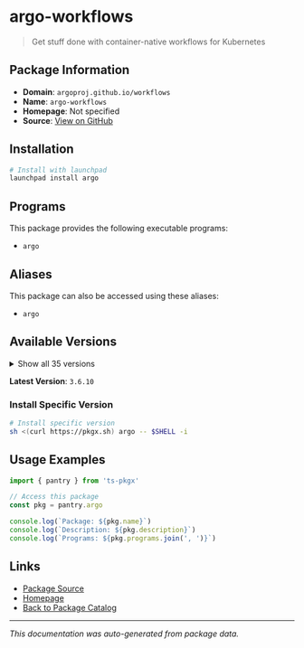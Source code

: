 # argo-workflows

> Get stuff done with container-native workflows for Kubernetes

## Package Information

- **Domain**: `argoproj.github.io/workflows`
- **Name**: `argo-workflows`
- **Homepage**: Not specified
- **Source**: [View on GitHub](https://github.com/pkgxdev/pantry/tree/main/projects/argoproj.github.io/workflows/package.yml)

## Installation

```bash
# Install with launchpad
launchpad install argo
```

## Programs

This package provides the following executable programs:

- `argo`

## Aliases

This package can also be accessed using these aliases:

- `argo`

## Available Versions

<details>
<summary>Show all 35 versions</summary>

- `3.6.10`, `3.6.9`, `3.6.8`, `3.6.7`, `3.6.6`
- `3.6.5`, `3.6.4`, `3.6.3`, `3.6.2`, `3.6.1`
- `3.6.0`, `3.5.15`, `3.5.14`, `3.5.13`, `3.5.12`
- `3.5.11`, `3.5.10`, `3.5.9`, `3.5.8`, `3.5.7`
- `3.5.6`, `3.5.5`, `3.5.4`, `3.5.3`, `3.5.2`
- `3.5.1`, `3.5.0`, `3.4.18`, `3.4.17`, `3.4.16`
- `3.4.15`, `3.4.14`, `3.4.13`, `3.4.12`, `3.4.11`

</details>

**Latest Version**: `3.6.10`

### Install Specific Version

```bash
# Install specific version
sh <(curl https://pkgx.sh) argo -- $SHELL -i
```

## Usage Examples

```typescript
import { pantry } from 'ts-pkgx'

// Access this package
const pkg = pantry.argo

console.log(`Package: ${pkg.name}`)
console.log(`Description: ${pkg.description}`)
console.log(`Programs: ${pkg.programs.join(', ')}`)
```

## Links

- [Package Source](https://github.com/pkgxdev/pantry/tree/main/projects/argoproj.github.io/workflows/package.yml)
- [Homepage](#)
- [Back to Package Catalog](../package-catalog.md)

---

*This documentation was auto-generated from package data.*
